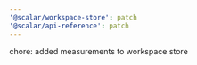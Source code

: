```yaml
---
'@scalar/workspace-store': patch
'@scalar/api-reference': patch
---
```


chore: added measurements to workspace store
